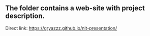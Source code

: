 ## The folder contains a web-site with project description.

Direct link: https://gryazzz.github.io/nlt-presentation/